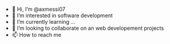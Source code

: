 - 👋 Hi, I’m @axmessi07
- 👀 I’m interested in software development
- 🌱 I’m currently learning ...
- 💞️ I’m looking to collaborate on an web developement projects
- 📫 How to reach me 

<!---
axmessi07/axmessi07 is a ✨ special ✨ repository because its `README.md` (this file) appears on your GitHub profile.
You can click the Preview link to take a look at your changes.
--->
